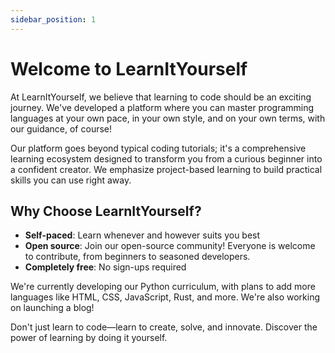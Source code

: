 ```yaml
---
sidebar_position: 1
---
```

# Welcome to LearnItYourself

At LearnItYourself, we believe that learning to code should be an exciting journey. We've developed a platform where you can master programming languages at your own pace, in your own style, and on your own terms, with our guidance, of course!

Our platform goes beyond typical coding tutorials; it's a comprehensive learning ecosystem designed to transform you from a curious beginner into a confident creator. We emphasize project-based learning to build practical skills you can use right away.

## Why Choose LearnItYourself?

- **Self-paced**: Learn whenever and however suits you best
- **Open source**: Join our open-source community! Everyone is welcome to contribute, from beginners to seasoned developers.
- **Completely free**: No sign-ups required

We're currently developing our Python curriculum, with plans to add more languages like HTML, CSS, JavaScript, Rust, and more. We're also working on launching a blog!

Don't just learn to code—learn to create, solve, and innovate. Discover the power of learning by doing it yourself.
